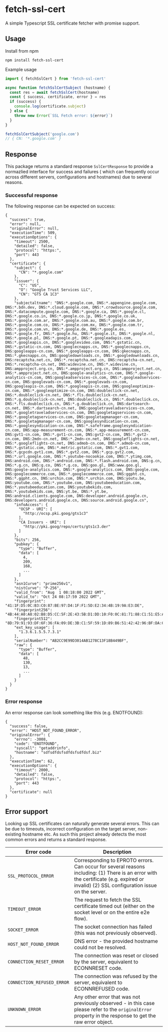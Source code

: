 # fetch-ssl-cert

A simple Typescript SSL certificate fetcher with promise support.

## Usage

Install from npm

```
npm install fetch-ssl-cert
```

Example usage

``` javascript
import { fetchSslCert } from 'fetch-ssl-cert'

async function fetchSslCertSubject (hostname) {
  const res = await fetchSslCert(hostname)
  const { success, certificate, error } = res
  if (success) {
    console.log(certificate.subject)
  } else {
    throw new Error(`SSL Fetch error: ${error}`)
  }
}

fetchSslCertSubject('google.com')
// { CN: '*.google.com' }
```

## Response

This package returns a standard response `SslCertResponse` to provide a normazlied interface for success and failures (
which can frequently occur across different servers, configurations and hostnames) due to several reasons.

### Successful response

The following response can be expected on success:

```
{
  "success": true,
  "error": null,
  "originalError": null,
  "executionTime": 509,
  "executionOptions": {
    "timeout": 2500,
    "detailed": false,
    "protocol": "https:",
    "port": 443
  },
  "certificate": {
    "subject": {
      "CN": "*.google.com"
    },
    "issuer": {
      "C": "US",
      "O": "Google Trust Services LLC",
      "CN": "GTS CA 1C3"
    },
    "subjectaltname": "DNS:*.google.com, DNS:*.appengine.google.com, DNS:*.bdn.dev, DNS:*.cloud.google.com, DNS:*.crowdsource.google.com, DNS:*.datacompute.google.com, DNS:*.google.ca, DNS:*.google.cl, DNS:*.google.co.in, DNS:*.google.co.jp, DNS:*.google.co.uk, DNS:*.google.com.ar, DNS:*.google.com.au, DNS:*.google.com.br, DNS:*.google.com.co, DNS:*.google.com.mx, DNS:*.google.com.tr, DNS:*.google.com.vn, DNS:*.google.de, DNS:*.google.es, DNS:*.google.fr, DNS:*.google.hu, DNS:*.google.it, DNS:*.google.nl, DNS:*.google.pl, DNS:*.google.pt, DNS:*.googleadapis.com, DNS:*.googleapis.cn, DNS:*.googlevideo.com, DNS:*.gstatic.cn, DNS:*.gstatic-cn.com, DNS:googlecnapps.cn, DNS:*.googlecnapps.cn, DNS:googleapps-cn.com, DNS:*.googleapps-cn.com, DNS:gkecnapps.cn, DNS:*.gkecnapps.cn, DNS:googledownloads.cn, DNS:*.googledownloads.cn, DNS:recaptcha.net.cn, DNS:*.recaptcha.net.cn, DNS:recaptcha-cn.net, DNS:*.recaptcha-cn.net, DNS:widevine.cn, DNS:*.widevine.cn, DNS:ampproject.org.cn, DNS:*.ampproject.org.cn, DNS:ampproject.net.cn, DNS:*.ampproject.net.cn, DNS:google-analytics-cn.com, DNS:*.google-analytics-cn.com, DNS:googleadservices-cn.com, DNS:*.googleadservices-cn.com, DNS:googlevads-cn.com, DNS:*.googlevads-cn.com, DNS:googleapis-cn.com, DNS:*.googleapis-cn.com, DNS:googleoptimize-cn.com, DNS:*.googleoptimize-cn.com, DNS:doubleclick-cn.net, DNS:*.doubleclick-cn.net, DNS:*.fls.doubleclick-cn.net, DNS:*.g.doubleclick-cn.net, DNS:doubleclick.cn, DNS:*.doubleclick.cn, DNS:*.fls.doubleclick.cn, DNS:*.g.doubleclick.cn, DNS:dartsearch-cn.net, DNS:*.dartsearch-cn.net, DNS:googletraveladservices-cn.com, DNS:*.googletraveladservices-cn.com, DNS:googletagservices-cn.com, DNS:*.googletagservices-cn.com, DNS:googletagmanager-cn.com, DNS:*.googletagmanager-cn.com, DNS:googlesyndication-cn.com, DNS:*.googlesyndication-cn.com, DNS:*.safeframe.googlesyndication-cn.com, DNS:app-measurement-cn.com, DNS:*.app-measurement-cn.com, DNS:gvt1-cn.com, DNS:*.gvt1-cn.com, DNS:gvt2-cn.com, DNS:*.gvt2-cn.com, DNS:2mdn-cn.net, DNS:*.2mdn-cn.net, DNS:googleflights-cn.net, DNS:*.googleflights-cn.net, DNS:admob-cn.com, DNS:*.admob-cn.com, DNS:*.gstatic.com, DNS:*.metric.gstatic.com, DNS:*.gvt1.com, DNS:*.gcpcdn.gvt1.com, DNS:*.gvt2.com, DNS:*.gcp.gvt2.com, DNS:*.url.google.com, DNS:*.youtube-nocookie.com, DNS:*.ytimg.com, DNS:android.com, DNS:*.android.com, DNS:*.flash.android.com, DNS:g.cn, DNS:*.g.cn, DNS:g.co, DNS:*.g.co, DNS:goo.gl, DNS:www.goo.gl, DNS:google-analytics.com, DNS:*.google-analytics.com, DNS:google.com, DNS:googlecommerce.com, DNS:*.googlecommerce.com, DNS:ggpht.cn, DNS:*.ggpht.cn, DNS:urchin.com, DNS:*.urchin.com, DNS:youtu.be, DNS:youtube.com, DNS:*.youtube.com, DNS:youtubeeducation.com, DNS:*.youtubeeducation.com, DNS:youtubekids.com, DNS:*.youtubekids.com, DNS:yt.be, DNS:*.yt.be, DNS:android.clients.google.com, DNS:developer.android.google.cn, DNS:developers.android.google.cn, DNS:source.android.google.cn",
    "infoAccess": {
      "OCSP - URI": [
        "http://ocsp.pki.goog/gts1c3"
      ],
      "CA Issuers - URI": [
        "http://pki.goog/repo/certs/gts1c3.der"
      ]
    },
    "bits": 256,
    "pubkey": {
      "type": "Buffer",
      "data": [
        4,
        209,
        168,
        ...
      ]
    },
    "asn1Curve": "prime256v1",
    "nistCurve": "P-256",
    "valid_from": "Aug  1 08:18:00 2022 GMT",
    "valid_to": "Oct 24 08:17:59 2022 GMT",
    "fingerprint": "41:1F:D5:0C:B3:C0:87:BE:97:D4:1F:F1:5D:E2:34:4B:19:9A:E3:DE",
    "fingerprint256": "4B:44:A0:A8:02:B8:D5:CC:5F:2E:43:5B:D1:DD:10:F0:0C:81:71:88:C1:51:E5:AF:3F:2D:16:6B:14:CF:A5:FB",
    "fingerprint512": "8D:79:91:93:DF:6F:36:FA:09:DE:3B:C1:5F:59:1D:89:B6:51:42:42:96:BF:DA:CC:AF:74:F7:06:4B:A7:F5:C5:A2:CF:54:01:C1:A5:BE:10:1E:DD:59:E5:DB:9B:DE:45:A1:E4:F9:0B:44:68:CC:FD:55:B1:42:73:CF:52:08:87",
    "ext_key_usage": [
      "1.3.6.1.5.5.7.3.1"
    ],
    "serialNumber": "AB2CC9E99D3014AB1278C13F18B449BF",
    "raw": {
      "type": "Buffer",
      "data": [
        48,
        130,
        13,
        ...
      ]
    }
  }
}
```

### Error response

An error response can look something like this (e.g. ENOTFOUND):

```
{
  "success": false,
  "error": "HOST_NOT_FOUND_ERROR",
  "originalError": {
    "errno": -3008,
    "code": "ENOTFOUND",
    "syscall": "getaddrinfo",
    "hostname": "sdfsdfdsfsdfdsfsdfdsf.biz"
  },
  "executionTime": 62,
  "executionOptions": {
    "timeout": 2000,
    "detailed": false,
    "protocol": "https:",
    "port": 443
  },
  "certificate": null
}
```

## Error support

Looking up SSL certificates can naturally generate several errors. This can be due to timeouts, incorrect configuration
on the target server, non-existing hostname etc.
As such this project already detects the most common errors and returns a standard response.


| **Error code**             | **Description**                                                                                                                                                                          |
|----------------------------|------------------------------------------------------------------------------------------------------------------------------------------------------------------------------------------|
| `SSL_PROTOCOL_ERROR`       | Corresponding to EPROTO errors. Can occur for several reasons including: (1) There is an error with the certificate (e.g. expired or invalid) (2) SSL configuration issue on the server. |
| `TIMEOUT_ERROR`            | The request to fetch the SSL certificate timed out (either on the socket level or on the entire e2e flow).                                                                               |
| `SOCKET_ERROR`             | The socket connection has failed (this was not previously observed).                                                                                                                     |
| `HOST_NOT_FOUND_ERROR`     | DNS error - the provided hostname could not be resolved.                                                                                                                                 |
| `CONNECTION_RESET_ERROR`   | The connection was reset or closed by the server, equivalent to ECONNRESET code.                                                                                                         |
| `CONNECTION_REFUSED_ERROR` | The connection was refused by the server, equivalent to ECONNREFUSED code.                                                                                                               |
| `UNKNOWN_ERROR`            | Any other error that was not previously observed - in this case please refer to the `originalError` property in the response to get the raw error object.                                |
